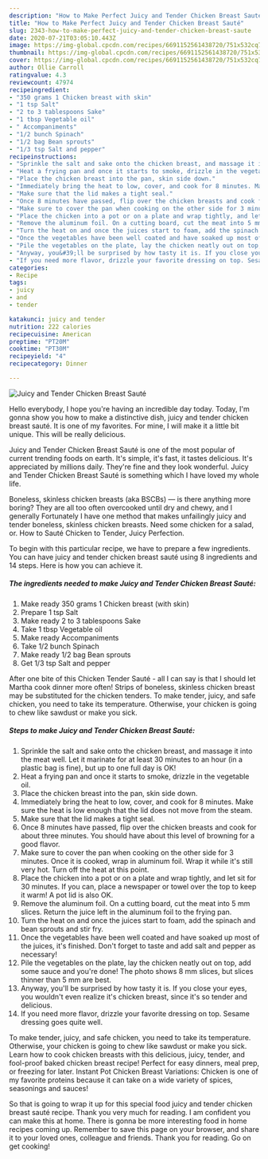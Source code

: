 ```yaml
---
description: "How to Make Perfect Juicy and Tender Chicken Breast Sauté"
title: "How to Make Perfect Juicy and Tender Chicken Breast Sauté"
slug: 2343-how-to-make-perfect-juicy-and-tender-chicken-breast-saute
date: 2020-07-21T03:05:10.443Z
image: https://img-global.cpcdn.com/recipes/6691152561438720/751x532cq70/juicy-and-tender-chicken-breast-saute-recipe-main-photo.jpg
thumbnail: https://img-global.cpcdn.com/recipes/6691152561438720/751x532cq70/juicy-and-tender-chicken-breast-saute-recipe-main-photo.jpg
cover: https://img-global.cpcdn.com/recipes/6691152561438720/751x532cq70/juicy-and-tender-chicken-breast-saute-recipe-main-photo.jpg
author: Ollie Carroll
ratingvalue: 4.3
reviewcount: 47974
recipeingredient:
- "350 grams 1 Chicken breast with skin"
- "1 tsp Salt"
- "2 to 3 tablespoons Sake"
- "1 tbsp Vegetable oil"
- " Accompaniments"
- "1/2 bunch Spinach"
- "1/2 bag Bean sprouts"
- "1/3 tsp Salt and pepper"
recipeinstructions:
- "Sprinkle the salt and sake onto the chicken breast, and massage it into the meat well. Let it marinate for at least 30 minutes to an hour (in a plastic bag is fine), but up to one full day is OK!"
- "Heat a frying pan and once it starts to smoke, drizzle in the vegetable oil."
- "Place the chicken breast into the pan, skin side down."
- "Immediately bring the heat to low, cover, and cook for 8 minutes. Make sure the heat is low enough that the lid does not move from the steam."
- "Make sure that the lid makes a tight seal."
- "Once 8 minutes have passed, flip over the chicken breasts and cook for about three minutes. You should have about this level of browning for a good flavor."
- "Make sure to cover the pan when cooking on the other side for 3 minutes. Once it is cooked, wrap in aluminum foil. Wrap it while it&#39;s still very hot. Turn off the heat at this point."
- "Place the chicken into a pot or on a plate and wrap tightly, and let sit for 30 minutes. If you can, place a newspaper or towel over the top to keep it warm! A pot lid is also OK."
- "Remove the aluminum foil. On a cutting board, cut the meat into 5 mm slices. Return the juice left in the aluminum foil to the frying pan."
- "Turn the heat on and once the juices start to foam, add the spinach and bean sprouts and stir fry."
- "Once the vegetables have been well coated and have soaked up most of the juices, it&#39;s finished. Don&#39;t forget to taste and add salt and pepper as necessary!"
- "Pile the vegetables on the plate, lay the chicken neatly out on top, add some sauce and you&#39;re done! The photo shows 8 mm slices, but slices thinner than 5 mm are best."
- "Anyway, you&#39;ll be surprised by how tasty it is. If you close your eyes, you wouldn&#39;t even realize it&#39;s chicken breast, since it&#39;s so tender and delicious."
- "If you need more flavor, drizzle your favorite dressing on top. Sesame dressing goes quite well."
categories:
- Recipe
tags:
- juicy
- and
- tender

katakunci: juicy and tender 
nutrition: 222 calories
recipecuisine: American
preptime: "PT20M"
cooktime: "PT30M"
recipeyield: "4"
recipecategory: Dinner

---
```



![Juicy and Tender Chicken Breast Sauté](https://img-global.cpcdn.com/recipes/6691152561438720/751x532cq70/juicy-and-tender-chicken-breast-saute-recipe-main-photo.jpg)

Hello everybody, I hope you're having an incredible day today. Today, I'm gonna show you how to make a distinctive dish, juicy and tender chicken breast sauté. It is one of my favorites. For mine, I will make it a little bit unique. This will be really delicious.

Juicy and Tender Chicken Breast Sauté is one of the most popular of current trending foods on earth. It's simple, it's fast, it tastes delicious. It's appreciated by millions daily. They're fine and they look wonderful. Juicy and Tender Chicken Breast Sauté is something which I have loved my whole life.

Boneless, skinless chicken breasts (aka BSCBs) — is there anything more boring? They are all too often overcooked until dry and chewy, and I generally Fortunately I have one method that makes unfailingly juicy and tender boneless, skinless chicken breasts. Need some chicken for a salad, or. How to Sauté Chicken to Tender, Juicy Perfection.


To begin with this particular recipe, we have to prepare a few ingredients. You can have juicy and tender chicken breast sauté using 8 ingredients and 14 steps. Here is how you can achieve it.

<!--inarticleads1-->

##### The ingredients needed to make Juicy and Tender Chicken Breast Sauté:

1. Make ready 350 grams 1 Chicken breast (with skin)
1. Prepare 1 tsp Salt
1. Make ready 2 to 3 tablespoons Sake
1. Take 1 tbsp Vegetable oil
1. Make ready  Accompaniments
1. Take 1/2 bunch Spinach
1. Make ready 1/2 bag Bean sprouts
1. Get 1/3 tsp Salt and pepper


After one bite of this Chicken Tender Sauté - all I can say is that I should let Martha cook dinner more often! Strips of boneless, skinless chicken breast may be substituted for the chicken tenders. To make tender, juicy, and safe chicken, you need to take its temperature. Otherwise, your chicken is going to chew like sawdust or make you sick. 

<!--inarticleads2-->

##### Steps to make Juicy and Tender Chicken Breast Sauté:

1. Sprinkle the salt and sake onto the chicken breast, and massage it into the meat well. Let it marinate for at least 30 minutes to an hour (in a plastic bag is fine), but up to one full day is OK!
1. Heat a frying pan and once it starts to smoke, drizzle in the vegetable oil.
1. Place the chicken breast into the pan, skin side down.
1. Immediately bring the heat to low, cover, and cook for 8 minutes. Make sure the heat is low enough that the lid does not move from the steam.
1. Make sure that the lid makes a tight seal.
1. Once 8 minutes have passed, flip over the chicken breasts and cook for about three minutes. You should have about this level of browning for a good flavor.
1. Make sure to cover the pan when cooking on the other side for 3 minutes. Once it is cooked, wrap in aluminum foil. Wrap it while it&#39;s still very hot. Turn off the heat at this point.
1. Place the chicken into a pot or on a plate and wrap tightly, and let sit for 30 minutes. If you can, place a newspaper or towel over the top to keep it warm! A pot lid is also OK.
1. Remove the aluminum foil. On a cutting board, cut the meat into 5 mm slices. Return the juice left in the aluminum foil to the frying pan.
1. Turn the heat on and once the juices start to foam, add the spinach and bean sprouts and stir fry.
1. Once the vegetables have been well coated and have soaked up most of the juices, it&#39;s finished. Don&#39;t forget to taste and add salt and pepper as necessary!
1. Pile the vegetables on the plate, lay the chicken neatly out on top, add some sauce and you&#39;re done! The photo shows 8 mm slices, but slices thinner than 5 mm are best.
1. Anyway, you&#39;ll be surprised by how tasty it is. If you close your eyes, you wouldn&#39;t even realize it&#39;s chicken breast, since it&#39;s so tender and delicious.
1. If you need more flavor, drizzle your favorite dressing on top. Sesame dressing goes quite well.


To make tender, juicy, and safe chicken, you need to take its temperature. Otherwise, your chicken is going to chew like sawdust or make you sick. Learn how to cook chicken breasts with this delicious, juicy, tender, and fool-proof baked chicken breast recipe! Perfect for easy dinners, meal prep, or freezing for later. Instant Pot Chicken Breast Variations: Chicken is one of my favorite proteins because it can take on a wide variety of spices, seasonings and sauces! 

So that is going to wrap it up for this special food juicy and tender chicken breast sauté recipe. Thank you very much for reading. I am confident you can make this at home. There is gonna be more interesting food in home recipes coming up. Remember to save this page on your browser, and share it to your loved ones, colleague and friends. Thank you for reading. Go on get cooking!
